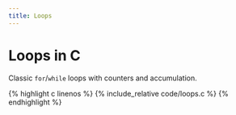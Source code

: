 ```yaml
---
title: Loops
---
```


# Loops in C

Classic `for`/`while` loops with counters and accumulation.

{% highlight c linenos %}
{% include_relative code/loops.c %}
{% endhighlight %}
